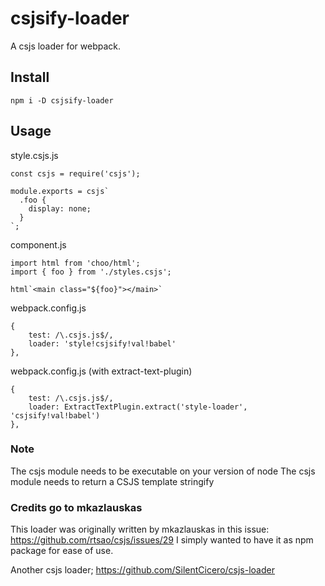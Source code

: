 # csjsify-loader
A csjs loader for webpack.

## Install
```
npm i -D csjsify-loader
```

## Usage
style.csjs.js
```
const csjs = require('csjs');

module.exports = csjs`
  .foo {
    display: none;
  }
`;
```

component.js
```
import html from 'choo/html';
import { foo } from './styles.csjs';

html`<main class="${foo}"></main>`

```

webpack.config.js
```
{
    test: /\.csjs.js$/,
    loader: 'style!csjsify!val!babel'
},
```

webpack.config.js (with extract-text-plugin)
```
{
    test: /\.csjs.js$/,
    loader: ExtractTextPlugin.extract('style-loader', 'csjsify!val!babel')
},
```

### Note
The csjs module needs to be executable on your version of node
The csjs module needs to return a CSJS template stringify

### Credits go to mkazlauskas
This loader was originally written by mkazlauskas in this issue: https://github.com/rtsao/csjs/issues/29
I simply wanted to have it as npm package for ease of use.

Another csjs loader;
https://github.com/SilentCicero/csjs-loader
